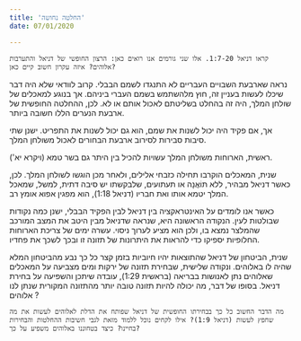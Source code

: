 ```yaml
---
title: 'החלטה נחושה'
date: 07/01/2020

---
```


`קראו דניאל 1:7-20. אלו שני גורמים אנו רואים כאן: הרצון החופשי של דניאל והתערבות אלוהים? איזה עקרון חשוב קיים כאן?`

נראה שארבעת השבויים העבריים לא התנגדו לשמם הבבלי. קרוב לוודאי שלא היה דבר שיכלו לעשות בעניין זה, חוץ מלהשתמש בשמם העברי ביניהם. אך בנוגע למאכלים של שולחן המלך, היה זה בהחלט בשליטתם לאכול אותם או לא. לכן, ההחלטה החופשית של ארבעת הנערים הללו חשובה ביותר.

אך, אם פקיד היה יכול לשנות את שמם, הוא גם יכול לשנות את התפריט. ישנן שתי סיבות סבירות לסירוב ארבעת הבחורים לאכול משולחן המלך. 

ראשית, הארוחות משולחן המלך עשויות להכיל בין היתר גם בשר טמא (ויקרא יא').

שנית, המאכלים הוקרבו תחילה כזבחי אלילים, ולאחר מכן הוגשו לשולחן המלך.  לכן, כאשר דניאל מבהיר, ללא תּוֹאֲנָה או תעתועים, שלבקשתו יש סיבה דתית, למשל, שמאכל המלך יטמא אותו ואת חבריו (דניאל 1:18), הוא מפגין אפוא אומץ רב.

כאשר אנו לומדים על האינטראקציה בין דניאל לבין הפקיד הבבלי, ישנן כמה נקודות שבולטות לעין. הנקודה הראשונה היא, שנראה שדניאל מבין היטב את המצב המורכב שהמלצר נמצא בו, ולכן הוא מציע לערוך ניסוי. עשרה ימים של צריכת הארוחות החלופיות יספיקו כדי להראות את היתרונות של תזונה זו ובכך לשכך את פחדיו. 

שנית, הביטחון של דניאל שהתוצאות יהיו חיוביות בזמן קצר כל כך נבע מהביטחון המלא שהיה לו באלוהים. ונקודה שלישית, שבחירת תזונה של ירקות ומים מצביעה על המאכלים שאלוהים נתן לאנושות בבריאה (בראשית 1:29), עובדה שיתכן והשפיעה על בחירת דניאל. בסופו של דבר, מה יכולה להיות תזונה טובה יותר מהתזונה המקורית שנתן לנו אלוהים ?

`מה הדבר החשוב כל כך בבחירתו החופשית של דניאל שפותח את הדלת לאלוהים לעשות את מה שחפץ לעשות (דניאל 1:9)? אילו לקחים נוכל ללמוד מזאת לגבי חשיבות ההחלטות והבחירות בחיינו? כיצד בטחוננו באלוהים משפיע על כך?`